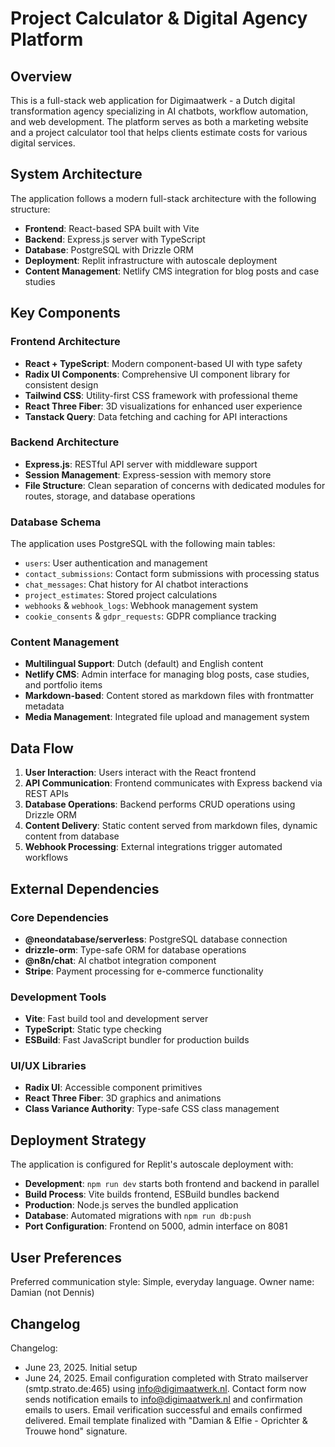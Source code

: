 # Project Calculator & Digital Agency Platform

## Overview

This is a full-stack web application for Digimaatwerk - a Dutch digital transformation agency specializing in AI chatbots, workflow automation, and web development. The platform serves as both a marketing website and a project calculator tool that helps clients estimate costs for various digital services.

## System Architecture

The application follows a modern full-stack architecture with the following structure:

- **Frontend**: React-based SPA built with Vite
- **Backend**: Express.js server with TypeScript
- **Database**: PostgreSQL with Drizzle ORM
- **Deployment**: Replit infrastructure with autoscale deployment
- **Content Management**: Netlify CMS integration for blog posts and case studies

## Key Components

### Frontend Architecture
- **React + TypeScript**: Modern component-based UI with type safety
- **Radix UI Components**: Comprehensive UI component library for consistent design
- **Tailwind CSS**: Utility-first CSS framework with professional theme
- **React Three Fiber**: 3D visualizations for enhanced user experience
- **Tanstack Query**: Data fetching and caching for API interactions

### Backend Architecture
- **Express.js**: RESTful API server with middleware support
- **Session Management**: Express-session with memory store
- **File Structure**: Clean separation of concerns with dedicated modules for routes, storage, and database operations

### Database Schema
The application uses PostgreSQL with the following main tables:
- `users`: User authentication and management
- `contact_submissions`: Contact form submissions with processing status
- `chat_messages`: Chat history for AI chatbot interactions
- `project_estimates`: Stored project calculations
- `webhooks` & `webhook_logs`: Webhook management system
- `cookie_consents` & `gdpr_requests`: GDPR compliance tracking

### Content Management
- **Multilingual Support**: Dutch (default) and English content
- **Netlify CMS**: Admin interface for managing blog posts, case studies, and portfolio items
- **Markdown-based**: Content stored as markdown files with frontmatter metadata
- **Media Management**: Integrated file upload and management system

## Data Flow

1. **User Interaction**: Users interact with the React frontend
2. **API Communication**: Frontend communicates with Express backend via REST APIs
3. **Database Operations**: Backend performs CRUD operations using Drizzle ORM
4. **Content Delivery**: Static content served from markdown files, dynamic content from database
5. **Webhook Processing**: External integrations trigger automated workflows

## External Dependencies

### Core Dependencies
- **@neondatabase/serverless**: PostgreSQL database connection
- **drizzle-orm**: Type-safe ORM for database operations
- **@n8n/chat**: AI chatbot integration component
- **Stripe**: Payment processing for e-commerce functionality

### Development Tools
- **Vite**: Fast build tool and development server
- **TypeScript**: Static type checking
- **ESBuild**: Fast JavaScript bundler for production builds

### UI/UX Libraries
- **Radix UI**: Accessible component primitives
- **React Three Fiber**: 3D graphics and animations
- **Class Variance Authority**: Type-safe CSS class management

## Deployment Strategy

The application is configured for Replit's autoscale deployment with:

- **Development**: `npm run dev` starts both frontend and backend in parallel
- **Build Process**: Vite builds frontend, ESBuild bundles backend
- **Production**: Node.js serves the bundled application
- **Database**: Automated migrations with `npm run db:push`
- **Port Configuration**: Frontend on 5000, admin interface on 8081

## User Preferences

Preferred communication style: Simple, everyday language.
Owner name: Damian (not Dennis)

## Changelog

Changelog:
- June 23, 2025. Initial setup
- June 24, 2025. Email configuration completed with Strato mailserver (smtp.strato.de:465) using info@digimaatwerk.nl. Contact form now sends notification emails to info@digimaatwerk.nl and confirmation emails to users. Email verification successful and emails confirmed delivered. Email template finalized with "Damian & Elfie - Oprichter & Trouwe hond" signature.